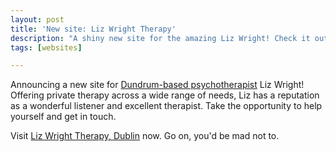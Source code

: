 ```yaml
---
layout: post
title: 'New site: Liz Wright Therapy'
description: "A shiny new site for the amazing Liz Wright! Check it out."
tags: [websites]

---
```


Announcing a new site for <a title="dublin psychotherapy" href="http://www.dublintherapy.ie">Dundrum-based psychotherapist</a> Liz Wright! Offering private therapy across a wide range of needs, Liz has a reputation as a wonderful listener and excellent therapist. Take the opportunity to help yourself and get in touch.

Visit [Liz Wright Therapy, Dublin](http://www.dublintherapy.ie) now. Go on, you'd be mad not to.
